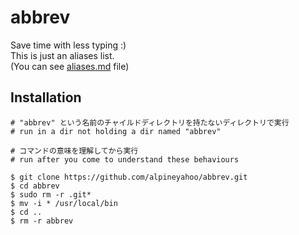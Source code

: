 # abbrev
Save time with less typing :)
<br>
This is just an aliases list.
<br>
(You can see [aliases.md](https://github.com/alpineyahoo/abbrev/blob/main/.github/aliases.md) file)
## Installation

```shell
# "abbrev" という名前のチャイルドディレクトリを持たないディレクトリで実行
# run in a dir not holding a dir named "abbrev"

# コマンドの意味を理解してから実行
# run after you come to understand these behaviours

$ git clone https://github.com/alpineyahoo/abbrev.git
$ cd abbrev
$ sudo rm -r .git*
$ mv -i * /usr/local/bin
$ cd ..
$ rm -r abbrev
```
